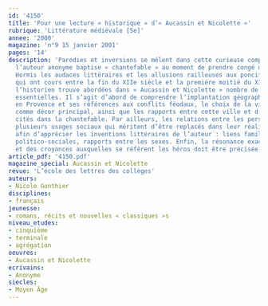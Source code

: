 ```yaml
---
id: '4150'
title: 'Pour une lecture « historique » d’« Aucassin et Nicolette »'
rubrique: 'Littérature médiévale [5e]'
annee: '2000'
magazine: 'n°9 15 janvier 2001'
pages: '14'
description: 'Parodies et inversions se mêlent dans cette curieuse composition que
  l’auteur anonyme baptise « chantefable » au moment de prendre congé de ses auditeurs.
  Hormis les audaces littéraires et les allusions railleuses aux poncifs esthétiques
  qui ont cours entre la fin du XIIe siècle et la première moitié du XIIIe siècle,
  l’historien trouve abordées dans « Aucassin et Nicolette » nombre de questions socioculturelles
  essentielles. Il s’agit d’abord de comprendre l’implantation géographique du récit
  en Provence et ses références aux conflits féodaux, le choix de la ville de Beaucaire
  comme décor principal, ainsi que les rapports entre cette ville et d’autres lieux
  cités dans la chantefable. Par ailleurs, les relations entre les personnages illustrent
  plusieurs usages sociaux qui méritent d’être replacés dans leur réalité historique
  afin d’apprécier les inventions littéraires de l’auteur : liens familiaux, hiérarchies
  politico-sociales, rapports entre les sexes. Enfin, la résonance exacte des valeurs
  et des croyances auxquelles se réfèrent les héros doit être précisée.'
article_pdf: '4150.pdf'
magazine_special: Aucassin et Nicolette
revue: 'L’école des lettres des collèges'
auteurs:
- Nicole Gonthier
disciplines:
- français
jeunesse:
- romans, récits et nouvelles « classiques »s
niveau_etudes:
- cinquième
- terminale
- agrégation
oeuvres:
- Aucassin et Nicolette
ecrivains:
- Anonyme
siecles:
- Moyen Âge
---
```

